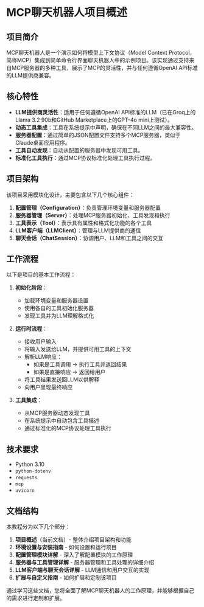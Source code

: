 # MCP聊天机器人项目概述

## 项目简介

MCP聊天机器人是一个演示如何将模型上下文协议（Model Context Protocol，简称MCP）集成到简单命令行界面聊天机器人中的示例项目。该实现通过支持来自MCP服务器的多种工具，展示了MCP的灵活性，并与任何遵循OpenAI API标准的LLM提供商兼容。

## 核心特性

- **LLM提供商灵活性**：适用于任何遵循OpenAI API标准的LLM（已在Groq上的Llama 3.2 90b和GitHub Marketplace上的GPT-4o mini上测试）。
- **动态工具集成**：工具在系统提示中声明，确保在不同LLM之间的最大兼容性。
- **服务器配置**：通过简单的JSON配置文件支持多个MCP服务器，类似于Claude桌面应用程序。
- **工具自动发现**：自动从配置的服务器中发现可用工具。
- **标准化工具执行**：通过MCP协议标准化处理工具执行过程。

## 项目架构

该项目采用模块化设计，主要包含以下几个核心组件：

1. **配置管理（Configuration）**：负责管理环境变量和服务器配置
2. **服务器管理（Server）**：处理MCP服务器初始化、工具发现和执行
3. **工具表示（Tool）**：表示具有属性和格式化功能的各个工具
4. **LLM客户端（LLMClient）**：管理与LLM提供商的通信
5. **聊天会话（ChatSession）**：协调用户、LLM和工具之间的交互

## 工作流程

以下是项目的基本工作流程：

1. **初始化阶段**：
   - 加载环境变量和服务器设置
   - 使用各自的工具初始化服务器
   - 发现工具并为LLM理解格式化

2. **运行时流程**：
   - 接收用户输入
   - 将输入发送给LLM，并提供可用工具的上下文
   - 解析LLM响应：
     - 如果是工具调用 → 执行工具并返回结果
     - 如果是直接响应 → 返回给用户
   - 将工具结果发送回LLM以供解释
   - 向用户呈现最终响应

3. **工具集成**：
   - 从MCP服务器动态发现工具
   - 在系统提示中自动包含工具描述
   - 通过标准化的MCP协议处理工具执行

## 技术要求

- Python 3.10
- `python-dotenv`
- `requests`
- `mcp`
- `uvicorn`

## 文档结构

本教程分为以下几个部分：

1. **项目概述**（当前文档）- 整体介绍项目架构和功能
2. **环境设置与安装指南** - 如何设置和运行项目
3. **配置管理模块详解** - 深入了解配置模块的工作原理  
4. **服务器与工具管理详解** - 服务器管理和工具处理的详细介绍
5. **LLM客户端与聊天会话详解** - LLM通信和用户交互的实现
6. **扩展与自定义指南** - 如何扩展和定制该项目

通过学习这些文档，您将全面了解MCP聊天机器人的工作原理，并能够根据自己的需求进行定制和扩展。 